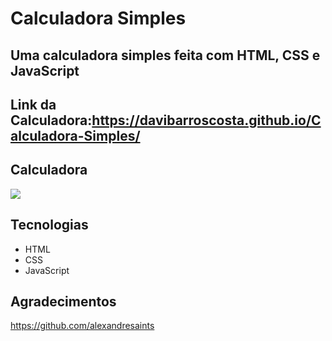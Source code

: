 # Calculadora Simples
<h2> Uma calculadora simples feita com HTML, CSS e JavaScript <h2/>

## Link da Calculadora:https://davibarroscosta.github.io/Calculadora-Simples/
## Calculadora

<img align="center" src="https://user-images.githubusercontent.com/102886070/162595512-30391916-f469-4708-b71a-8925245cf0bb.gif" />


## Tecnologias

* HTML
* CSS
* JavaScript

## Agradecimentos

 https://github.com/alexandresaints

